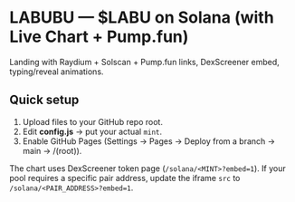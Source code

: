 # LABUBU — $LABU on Solana (with Live Chart + Pump.fun)

Landing with Raydium + Solscan + Pump.fun links, DexScreener embed, typing/reveal animations.

## Quick setup
1. Upload files to your GitHub repo root.
2. Edit **config.js** → put your actual `mint`.
3. Enable GitHub Pages (Settings → Pages → Deploy from a branch → main → /(root)).

The chart uses DexScreener token page (`/solana/<MINT>?embed=1`). If your pool requires a specific pair address, update the iframe `src` to `/solana/<PAIR_ADDRESS>?embed=1`.
